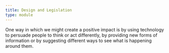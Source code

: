 ```yaml
---
title: Design and Legislation
type: module
---
```

One way in which we might create a positive impact is by using technology to persuade people to think or act differently, by providing new forms of information or by suggesting different ways to see what is happening around them.
